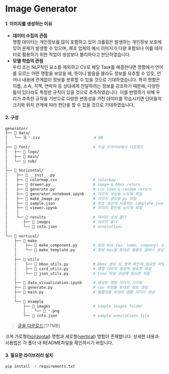 # Image Generator

#### 1. 이미지를 생성하는 이유

- **데이터 수집의 관점**   
  명함 데이터는 개인정보를 많이 포함하고 있어 크롤링은 발생하는 개인정보 보호에 있어 문제가 발생할 수 있으며, 제조 업체의 예시 이미지가 다량 포함되나 이를 데이터로 활용하기 위한 작업이 생성보다 불리하다고 판단하였습니다.
- **모델 학습의 관점**    
   우리 조는 NLP적인 요소를 제외하고 CV로 해당 Task를 해결한다면 명함에서 언어를 모르는 어떤 명함을 보았을 때, 뜻이나 발음을 몰라도 정보를 유추할 수 있듯, 언어나 내용에 관계없이 정보를 분류할 수 있을 것으로 기대하였습니다.
   특히 명함은 이름, 소속, 직책, 연락처 등 상대에게 전달하려는 정보를 강조하기 때문에, 다양한 틀이 있더라도 특정한 규칙이 있을 것으로 추측하였습니다. 이를 반영하기 위해 우리가 추측한 규칙을 기반으로 다양한 변동성을 가진 데이터를 학습시키면 단어들의 크기와 위치 관계에 따라 판단을 할 수 있을 것으로 기대하였습니다.



#### 2. 구성

```bash
generator/
├── 📂 data/
│   └── 🗒️ *.csv                        # DB
│
├── 📂 font/                            # 구글 드라이브에서 다운로드
│   ├── 📂 logo/
│   ├── 📂 main/
│   └── 📂 sub/
│    
├── 📂 horizontal/
│    ├── 📄 __init__.py
│    ├── 📄 colormap.csv                # colormap
│    ├── 📄 drawer.py                   # image & bbox return
│    ├── 📄 generate.py                 # csv load & random return
│    ├── 📄 generator_notebook.ipynb    # 이미지 생성용 노트북 파일
│    ├── 📄 make_image.py               # 이미지 생성용 py 파일
│    ├── 📄 sample.json                 # 최초 생성에 사용하는 template json
│    ├── 📄 viewer.ipynb                # 이미지 확인용 노트북 파일
│    │
│    └── 📂 results                     # 데이터 생성 폴더
│       ├── 📂 images                   # 이미지 폴더
│       └── 📄 info.json                # annotations
│
└── 📂 vertical/
    ├── 📂 make
    │    ├── 📝 make_component.py       # 정보 box (ex. name, company) 생성
    │    └── 📝 make_template.py        # 정보 box를 토대로 템플릿 클래스 생성 
    │
    ├── 📂 utils
    │    ├── 📝 bbox_utils.py           # bbox 생성 및 영역 확인에 필요한 파일
    │    ├── 📝 card_utils.py           # 명함 이미지 생성에 필요한 파일 
    │    └── 📝 json_utils.py           # json 파일 생성에 필요한 파일 
    │
    ├── 📝 data_visualization.ipynb     # 생성된 명함 이미지 시각화
    ├── 📝 generate.py                  # csv 파일을 토대로 정보 생성 
    ├── 📝 main.py                      # 템플릿을 토대로 명함 이미지 생성 
    │
    └── 📂 example
        ├── 📂 images                   # sample images folder 
        │    └── 📄 *.png                    
        └── 📄 info.json                # sample annotations file    	
```

> [글꼴 다운로드](https://drive.google.com/file/d/1DG2EJLKO-e9_tXyqEhh0aRguG21YKaBH/view?usp=sharing)(177MB)

크게 가로형([horizontal](horizontal)) 명함과 세로형([vertical](vertical)) 명함이 존재합니다. 상세한 내용과 사용법은 각 폴더 내 README파일을 확인하시기 바랍니다.

#### 3. 필요한 라이브러리 설치
```bash
pip install -r requirements.txt
```
